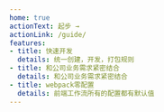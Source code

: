 ```yaml
---
home: true
actionText: 起步 →
actionLink: /guide/
features:
- title: 快速开发
  details: 统一创建，开发，打包规则
- title: 和公司业务需求紧密结合
  details: 和公司业务需求紧密结合
- title: webpack零配置
  details: 前端工作流所有的配置都有默认值
---
```


